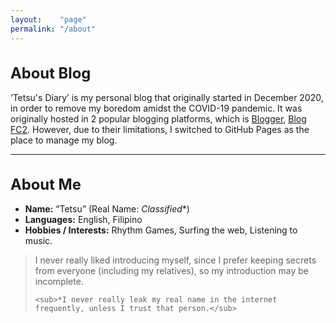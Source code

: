 ```yaml
---
layout:    "page"
permalink: "/about"
---
```


<h1>About Blog</h1>

<p>&#8216;Tetsu's Diary&#8217; is my personal blog that originally started in December 2020, in order to remove my boredom amidst the COVID-19 pandemic. It was originally hosted in 2 popular blogging platforms, which is <a href="https://blogger.com">Blogger</a>, <a href="https://blog.fc2.com">Blog FC2</a>. However, due to their limitations, I switched to GitHub Pages as the place to manage my blog.</p>

<hr class="zigzag-rule">

<h1>About Me</h1>

<ul>
    <li><strong>Name:</strong> &#8220;Tetsu&#8221; (Real Name: <i>Classified</i>*)</li>
    <li><strong>Languages:</strong> English, Filipino</li>
    <li><strong>Hobbies / Interests:</strong> Rhythm Games, Surfing the web, Listening to music.</li>
</ul>

<blockquote>
    <p style="margin: 0;">I never really liked introducing myself, since I prefer keeping secrets from everyone (including my relatives), so my introduction may be incomplete.</p>

    <sub>*I never really leak my real name in the internet frequently, unless I trust that person.</sub>
</blockquote>

<style>
    h1 {
        font-size: 1.7em;
    }
</style>
